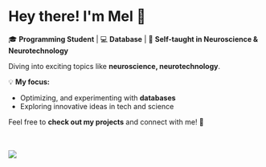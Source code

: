 # Hey there! I'm Mel 👋

🎓 **Programming Student** | 💻 **Database** | 🧠 **Self-taught in Neuroscience & Neurotechnology**

Diving into exciting topics like **neuroscience, neurotechnology**.  

💡 **My focus:**  
- Optimizing, and experimenting with **databases**  
- Exploring innovative ideas in tech and science   

Feel free to **check out my projects** and connect with me! 🌟

<br><br>
<a href="https://github.com/asdf0506123">
  <img align="center" src="https://github-readme-stats.vercel.app/api/top-langs/?username=asdf0506123&theme=dark">
</a>
